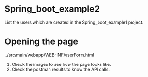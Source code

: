 # Spring_boot_example2

List the users which are created in the Spring_boot_example1 project.

# Opening the page

../src/main/webapp/WEB-INF/userForm.html

1. Check the images to see how the page looks like.
2. Check the postman results to know the API calls.

